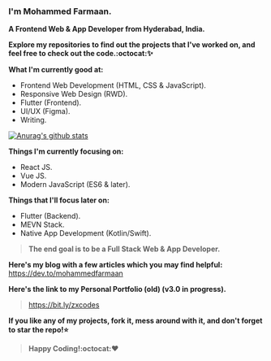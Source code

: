 ### I'm Mohammed Farmaan.
**A Frontend Web & App Developer from Hyderabad, India.**

**Explore my repositories to find out the projects that I've worked on, and feel free to check out the code.:octocat::sparkles:**

**What I'm currently good at:**
* Frontend Web Development (HTML, CSS & JavaScript).
* Responsive Web Design (RWD).
* Flutter (Frontend).
* UI/UX (Figma).
* Writing.

[![Anurag's github stats](https://github-readme-stats.vercel.app/api?username=zxcodes&show_icons=true&theme=radical)](https://github.com/anuraghazra/github-readme-stats)

**Things I'm currently focusing on:**
* React JS.
* Vue JS.
* Modern JavaScript (ES6 & later).

**Things that I'll focus later on:**
* Flutter (Backend).
* MEVN Stack.
* Native App Development (Kotlin/Swift).

>**The end goal is to be a Full Stack Web & App Developer.**

**Here's my blog with a few articles which you may find helpful:**
https://dev.to/mohammedfarmaan

**Here's the link to my Personal Portfolio (old) (v3.0 in progress).** 
>https://bit.ly/zxcodes

**If you like any of my projects, fork it, mess around with it, and don't forget to star the repo!:star:**
>**Happy Coding!:octocat::heart:**

